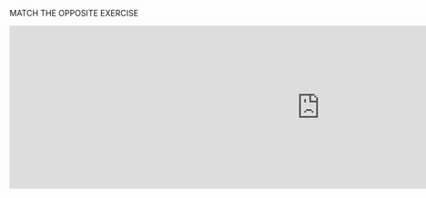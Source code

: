 <p> MATCH THE OPPOSITE EXERCISE </p>
<iframe src="https://h5p.org/h5p/embed/356442" width="1090" height="287" frameborder="0" allowfullscreen="allowfullscreen"></iframe><script src="https://h5p.org/sites/all/modules/h5p/library/js/h5p-resizer.js" charset="UTF-8"></script>
